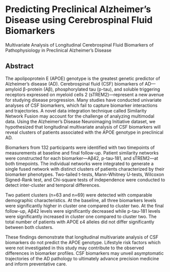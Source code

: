 # Predicting Preclinical Alzheimer’s Disease using Cerebrospinal Fluid Biomarkers
Multivariate Analysis of Longitudinal Cerebrospinal Fluid Biomarkers of Pathophysiology in Preclinical Alzheimer’s Disease

## Abstract
The apolipoprotein E (APOE) genotype is the greatest genetic predictor of Alzheimer’s disease (AD). Cerebrospinal fluid (CSF) biomarkers of AD—amyloid β-protein (Aβ), phosphorylated tau (p-tau), and soluble triggering receptors expressed on myeloid cells 2 (sTREM2)—represent a new avenue for studying disease progression. Many studies have conducted univariate analyses of CSF biomarkers, which fail to capture biomarker interactions and trajectories. A novel data integration technique called Similarity Network Fusion may account for the challenge of analyzing multimodal data. Using the Alzheimer’s Disease Neuroimaging Initiative dataset, we hypothesized that longitudinal multivariate analysis of CSF biomarkers will reveal clusters of patients associated with the APOE genotype in preclinical AD. 

Biomarkers from 132 participants were identified with two timepoints of measurements at baseline and final follow-up. Patient similarity networks were constructed for each biomarker—Aβ42, p-tau-181, and sTREM2—at both timepoints. The individual networks were integrated to generate a single fused network with distinct clusters of patients characterized by their biomarker phenotypes. Two-tailed t-tests, Mann-Whitney U-tests, Wilcoxon Signed-Rank test, and Chi-square tests of independence were conducted to detect inter-cluster and temporal differences.

Two patient clusters (n=63 and n=69) were detected with comparable demographic characteristics. At the baseline, all three biomarkers levels were significantly higher in cluster one compared to cluster two. At the final follow-up, Aβ42 levels were significantly decreased while p-tau-181 levels were significantly increased in cluster one compared to cluster two. The total number of patients with APOE ε4 alleles did not differ significantly between both clusters. 

These findings demonstrate that longitudinal multivariate analysis of CSF biomarkers do not predict the APOE genotype. Lifestyle risk factors which were not investigated in this study may contribute to the observed differences in biomarker profiles. CSF biomarkers may unveil asymptomatic trajectories of the AD pathology to ultimately advance precision medicine and inform preventative care.
